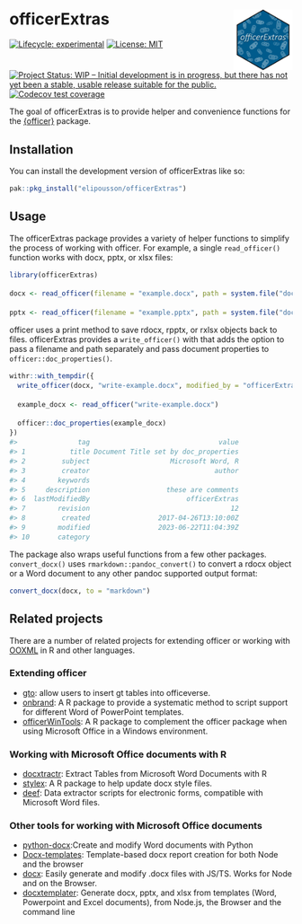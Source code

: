 
<!-- README.md is generated from README.Rmd. Please edit that file -->

# officerExtras <a href="https://elipousson.github.io/officerExtras/"><img src="man/figures/logo.png" align="right" height="108" alt="officerExtras website" /></a>

<!-- badges: start -->

[![Lifecycle:
experimental](https://img.shields.io/badge/lifecycle-experimental-orange.svg)](https://lifecycle.r-lib.org/articles/stages.html#experimental)
[![License:
MIT](https://img.shields.io/badge/License-MIT-yellow.svg)](https://opensource.org/licenses/MIT)
[![Project Status: WIP – Initial development is in progress, but there
has not yet been a stable, usable release suitable for the
public.](https://www.repostatus.org/badges/latest/wip.svg)](https://www.repostatus.org/#wip)
[![Codecov test
coverage](https://codecov.io/gh/elipousson/officerExtras/branch/main/graph/badge.svg)](https://app.codecov.io/gh/elipousson/officerExtras?branch=main)
<!-- badges: end -->

The goal of officerExtras is to provide helper and convenience functions
for the [{officer}](https://github.com/davidgohel/officer) package.

## Installation

You can install the development version of officerExtras like so:

``` r
pak::pkg_install("elipousson/officerExtras")
```

## Usage

The officerExtras package provides a variety of helper functions to
simplify the process of working with officer. For example, a single
`read_officer()` function works with docx, pptx, or xlsx files:

``` r
library(officerExtras)

docx <- read_officer(filename = "example.docx", path = system.file("doc_examples", package = "officer"))

pptx <- read_officer(filename = "example.pptx", path = system.file("doc_examples", package = "officer"))
```

officer uses a print method to save rdocx, rpptx, or rxlsx objects back
to files. officerExtras provides a `write_officer()` with that adds the
option to pass a filename and path separately and pass document
properties to `officer::doc_properties()`.

``` r
withr::with_tempdir({
  write_officer(docx, "write-example.docx", modified_by = "officerExtras", title = "Document Title set by doc_properties", subject = "Microsoft Word, R")

  example_docx <- read_officer("write-example.docx")

  officer::doc_properties(example_docx)
})
#>               tag                                value
#> 1           title Document Title set by doc_properties
#> 2         subject                    Microsoft Word, R
#> 3         creator                               author
#> 4        keywords                                     
#> 5     description                   these are comments
#> 6  lastModifiedBy                        officerExtras
#> 7        revision                                   12
#> 8         created                 2017-04-26T13:10:00Z
#> 9        modified                 2023-06-22T11:04:39Z
#> 10       category
```

The package also wraps useful functions from a few other packages.
`convert_docx()` uses `rmarkdown::pandoc_convert()` to convert a rdocx
object or a Word document to any other pandoc supported output format:

``` r
convert_docx(docx, to = "markdown")
```

## Related projects

There are a number of related projects for extending officer or working
with [OOXML](https://en.wikipedia.org/wiki/Office_Open_XML) in R and
other languages.

### Extending officer

- [gto](https://github.com/GSK-Biostatistics/gto): allow users to insert
  gt tables into officeverse.
- [onbrand](https://github.com/john-harrold/onbrand): A R package to
  provide a systematic method to script support for different Word of
  PowerPoint templates.
- [officerWinTools](https://github.com/joshmire/officerWinTools): A R
  package to complement the officer package when using Microsoft Office
  in a Windows environment.

### Working with Microsoft Office documents with R

- [docxtractr](https://github.com/hrbrmstr/docxtractr): Extract Tables
  from Microsoft Word Documents with R
- [stylex](https://github.com/niszet/stylex): A R package to help update
  docx style files.
- [deef](https://github.com/prcleary/deef): Data extractor scripts for
  electronic forms, compatible with Microsoft Word files.

### Other tools for working with Microsoft Office documents

- [python-docx](https://github.com/python-openxml/python-docx):Create
  and modify Word documents with Python
- [Docx-templates](https://github.com/guigrpa/docx-templates):
  Template-based docx report creation for both Node and the browser
- [docx](https://github.com/dolanmiu/docx): Easily generate and modify
  .docx files with JS/TS. Works for Node and on the Browser.
- [docxtemplater](https://github.com/open-xml-templating/docxtemplater):
  Generate docx, pptx, and xlsx from templates (Word, Powerpoint and
  Excel documents), from Node.js, the Browser and the command line
